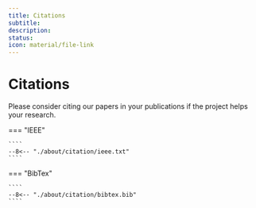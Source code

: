 ```yaml
---
title: Citations
subtitle: 
description: 
status: 
icon: material/file-link
---
```


<!-- LICENSE INFORMATION
Copyright (C) 2025 ATARI Research Lab
Permission is granted to copy, distribute and/or modify this document
under the terms of the GNU Free Documentation License, Version 1.3
or any later version published by the Free Software Foundation;
with no Invariant Sections, no Front-Cover Texts, and no Back-Cover Texts.
A copy of the license is included in the section entitled "GNU
Free Documentation License". 
-->

# Citations

<!-- --8<-- [start:cite] -->
Please consider citing our papers in your publications if the project helps your research.

=== "IEEE"

    ````
    --8<-- "./about/citation/ieee.txt"
    ````

=== "BibTex"

    ````
    --8<-- "./about/citation/bibtex.bib"
    ````
<!-- --8<-- [end:cite] -->
